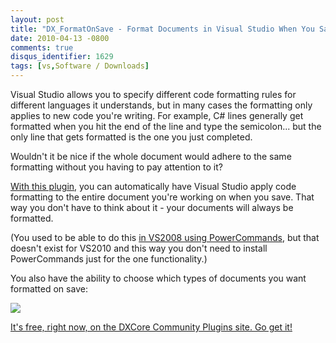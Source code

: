 ```yaml
---
layout: post
title: "DX_FormatOnSave - Format Documents in Visual Studio When You Save"
date: 2010-04-13 -0800
comments: true
disqus_identifier: 1629
tags: [vs,Software / Downloads]
---
```

Visual Studio allows you to specify different code formatting rules for
different languages it understands, but in many cases the formatting
only applies to new code you're writing. For example, C\# lines
generally get formatted when you hit the end of the line and type the
semicolon... but the only line that gets formatted is the one you just
completed.

Wouldn't it be nice if the whole document would adhere to the same
formatting without you having to pay attention to it?

[With this
plugin](http://code.google.com/p/dxcorecommunityplugins/wiki/DX_FormatOnSave),
you can automatically have Visual Studio apply code formatting to the
entire document you're working on when you save. That way you don't have
to think about it - your documents will always be formatted.

(You used to be able to do this [in VS2008 using
PowerCommands](http://code.msdn.microsoft.com/PowerCommands), but that
doesn't exist for VS2010 and this way you don't need to install
PowerCommands just for the one functionality.)

You also have the ability to choose which types of documents you want
formatted on save:

![](https://dxcorecommunityplugins.googlecode.com/svn/trunk/DX_FormatOnSave/screenshots/options.png)

[It's free, right now, on the DXCore Community Plugins site. Go get
it!](http://code.google.com/p/dxcorecommunityplugins/wiki/DX_FormatOnSave)

